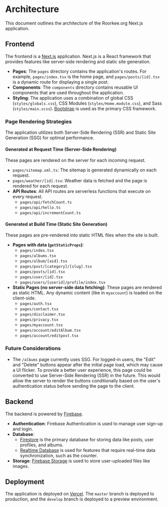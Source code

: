 # Architecture

This document outlines the architecture of the Roorkee.org Next.js application.

## Frontend

The frontend is a [Next.js](https://nextjs.org/) application. Next.js is a React framework that provides features like server-side rendering and static site generation.

-   **Pages**: The `pages` directory contains the application's routes. For example, `pages/index.tsx` is the home page, and `pages/posts/[id].tsx` is a dynamic route for displaying a single post.
-   **Components**: The `components` directory contains reusable UI components that are used throughout the application.
-   **Styling**: The application uses a combination of global CSS (`styles/globals.css`), CSS Modules (`styles/Home.module.css`), and Sass (`styles/main.scss`). [Bootstrap](https://getbootstrap.com/) is used as the primary CSS framework.

### Page Rendering Strategies

The application utilizes both Server-Side Rendering (SSR) and Static Site Generation (SSG) for optimal performance.

#### Generated at Request Time (Server-Side Rendering)

These pages are rendered on the server for each incoming request.

-   `pages/sitemap.xml.ts`: The sitemap is generated dynamically on each request.
-   `pages/weather/[id].tsx`: Weather data is fetched and the page is rendered for each request.
-   **API Routes**: All API routes are serverless functions that execute on every request.
    -   `pages/api/fetchCount.ts`
    -   `pages/api/hello.ts`
    -   `pages/api/incrementCount.ts`

#### Generated at Build Time (Static Site Generation)

These pages are pre-rendered into static HTML files when the site is built.

-   **Pages with data (`getStaticProps`)**:
    -   `pages/index.tsx`
    -   `pages/albums.tsx`
    -   `pages/album/[aid].tsx`
    -   `pages/post/[category]/[slug].tsx`
    -   `pages/posts/[id].tsx`
    -   `pages/user/[id].tsx`
    -   `pages/users/[userid]/profile/index.tsx`
-   **Static Pages (no server-side data fetching)**: These pages are rendered as static HTML. Any dynamic content (like in `myaccount`) is loaded on the client-side.
    -   `pages/auth.tsx`
    -   `pages/contact.tsx`
    -   `pages/disclaimer.tsx`
    -   `pages/privacy.tsx`
    -   `pages/myaccount.tsx`
    -   `pages/account/editAlbum.tsx`
    -   `pages/account/editpost.tsx`

### Future Considerations

-   The `/albums` page currently uses SSG. For logged-in users, the "Edit" and "Delete" buttons appear after the initial page load, which may cause a UI flicker. To provide a better user experience, this page could be converted to use Server-Side Rendering (SSR) in the future. This would allow the server to render the buttons conditionally based on the user's authentication status before sending the page to the client.

## Backend

The backend is powered by [Firebase](https://firebase.google.com/).

-   **Authentication**: Firebase Authentication is used to manage user sign-up and login.
-   **Database**:
    -   [Firestore](https://firebase.google.com/docs/firestore) is the primary database for storing data like posts, user profiles, and albums.
    -   [Realtime Database](https://firebase.google.com/docs/database) is used for features that require real-time data synchronization, such as the counter.
-   **Storage**: [Firebase Storage](https://firebase.google.com/docs/storage) is used to store user-uploaded files like images.

## Deployment

The application is deployed on [Vercel](https://vercel.com/). The `master` branch is deployed to production, and the `develop` branch is deployed to a preview environment.
